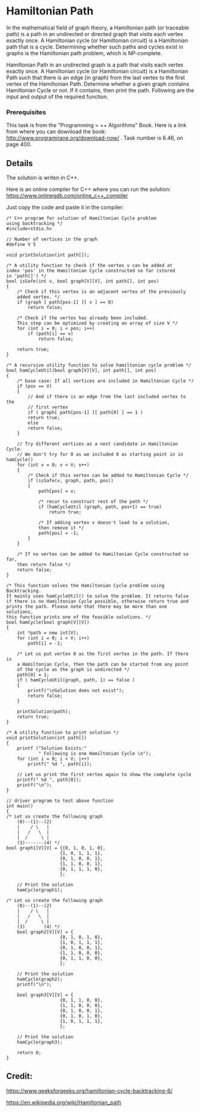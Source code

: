 # Hamiltonian Path

In the mathematical field of graph theory, a Hamiltonian path (or traceable path) is a path in an undirected 
or directed graph that visits each vertex exactly once.
A Hamiltonian cycle (or Hamiltonian circuit) is a Hamiltonian path that is a cycle. Determining whether such paths and cycles 
exist in graphs is the Hamiltonian path problem, which is NP-complete.

Hamiltonian Path in an undirected graph is a path that visits each vertex exactly once. 
A Hamiltonian cycle (or Hamiltonian circuit) is a Hamiltonian Path such that there is an edge (in graph) from the last vertex to the first vertex of the Hamiltonian Path. 
Determine whether a given graph contains Hamiltonian Cycle or not. If it contains, then print the path. Following are the input and output of the required function.

### Prerequisites

This task is from the "Programming = ++ Algorithms" Book.
Here is a link from where you can download the book: http://www.programirane.org/download-now/ .
Task number is 6.46, on page 400.

## Details

The solution is writen in C++.

Here is an online compiler for C++ where you can run the solution: https://www.onlinegdb.com/online_c++_compiler

Just copy the code and paste it in the compiler:
```
/* C++ program for solution of Hamiltonian Cycle problem 
using backtracking */
#include<stdio.h> 

// Number of vertices in the graph 
#define V 5 

void printSolution(int path[]); 

/* A utility function to check if the vertex v can be added at 
index 'pos' in the Hamiltonian Cycle constructed so far (stored 
in 'path[]') */
bool isSafe(int v, bool graph[V][V], int path[], int pos) 
{ 
	/* Check if this vertex is an adjacent vertex of the previously 
	added vertex. */
	if (graph [ path[pos-1] ][ v ] == 0) 
		return false; 

	/* Check if the vertex has already been included. 
	This step can be optimized by creating an array of size V */
	for (int i = 0; i < pos; i++) 
		if (path[i] == v) 
			return false; 

	return true; 
} 

/* A recursive utility function to solve hamiltonian cycle problem */
bool hamCycleUtil(bool graph[V][V], int path[], int pos) 
{ 
	/* base case: If all vertices are included in Hamiltonian Cycle */
	if (pos == V) 
	{ 
		// And if there is an edge from the last included vertex to the 
		// first vertex 
		if ( graph[ path[pos-1] ][ path[0] ] == 1 ) 
		return true; 
		else
		return false; 
	} 

	// Try different vertices as a next candidate in Hamiltonian Cycle. 
	// We don't try for 0 as we included 0 as starting point in in hamCycle() 
	for (int v = 0; v < V; v++) 
	{ 
		/* Check if this vertex can be added to Hamiltonian Cycle */
		if (isSafe(v, graph, path, pos)) 
		{ 
			path[pos] = v; 

			/* recur to construct rest of the path */
			if (hamCycleUtil (graph, path, pos+1) == true) 
				return true; 

			/* If adding vertex v doesn't lead to a solution, 
			then remove it */
			path[pos] = -1; 
		} 
	} 

	/* If no vertex can be added to Hamiltonian Cycle constructed so far, 
	then return false */
	return false; 
} 

/* This function solves the Hamiltonian Cycle problem using Backtracking. 
It mainly uses hamCycleUtil() to solve the problem. It returns false 
if there is no Hamiltonian Cycle possible, otherwise return true and 
prints the path. Please note that there may be more than one solutions, 
this function prints one of the feasible solutions. */
bool hamCycle(bool graph[V][V]) 
{ 
	int *path = new int[V]; 
	for (int i = 0; i < V; i++) 
		path[i] = -1; 

	/* Let us put vertex 0 as the first vertex in the path. If there is 
	a Hamiltonian Cycle, then the path can be started from any point 
	of the cycle as the graph is undirected */
	path[0] = 1; 
	if ( hamCycleUtil(graph, path, 1) == false ) 
	{ 
		printf("\nSolution does not exist"); 
		return false; 
	} 

	printSolution(path); 
	return true; 
} 

/* A utility function to print solution */
void printSolution(int path[]) 
{ 
	printf ("Solution Exists:"
			" Following is one Hamiltonian Cycle \n"); 
	for (int i = 0; i < V; i++) 
		printf(" %d ", path[i]); 

	// Let us print the first vertex again to show the complete cycle 
	printf(" %d ", path[0]); 
	printf("\n"); 
} 

// driver program to test above function 
int main() 
{ 
/* Let us create the following graph 
	(0)--(1)--(2) 
	|    / \   | 
	|   /   \  | 
	|  /	 \ | 
	(3)-------(4) */
bool graph1[V][V] = {{0, 1, 0, 1, 0}, 
					{1, 0, 1, 1, 1}, 
					{0, 1, 0, 0, 1}, 
					{1, 1, 0, 0, 1}, 
					{0, 1, 1, 1, 0}, 
					}; 

	// Print the solution 
	hamCycle(graph1); 

/* Let us create the following graph 
	(0)--(1)--(2) 
	|    / \   | 
	|   /   \  | 
	|  /	 \ | 
	(3)	      (4) */
	bool graph2[V][V] = {
	                {0, 1, 0, 1, 0}, 
					{1, 0, 1, 1, 1}, 
					{0, 1, 0, 0, 1}, 
					{1, 1, 0, 0, 0}, 
					{0, 1, 1, 0, 0}, 
					}; 

	// Print the solution 
	hamCycle(graph2); 
    printf("\n");
    
    bool graph3[V][V] = {
                    {0, 1, 1, 0, 0}, 
                    {1, 1, 0, 0, 0},
					{0, 1, 0, 0, 1}, 
					{0, 1, 0, 1, 0}, 
					{1, 0, 1, 1, 1},
					}; 

	// Print the solution 
	hamCycle(graph3);

	return 0; 
} 

```

## Credit:

https://www.geeksforgeeks.org/hamiltonian-cycle-backtracking-6/

https://en.wikipedia.org/wiki/Hamiltonian_path
